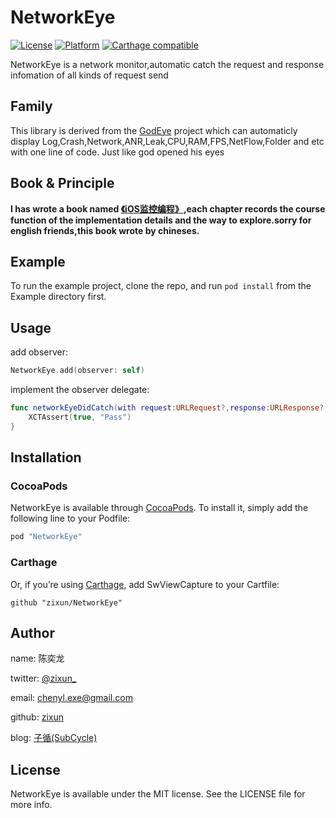 # NetworkEye

[![License](https://img.shields.io/cocoapods/l/NetworkEye.svg?style=flat)](http://cocoapods.org/pods/NetworkEye)
[![Platform](https://img.shields.io/cocoapods/p/NetworkEye.svg?style=flat)](http://cocoapods.org/pods/NetworkEye)
[![Carthage compatible](https://img.shields.io/badge/Carthage-Compatible-brightgreen.svg?style=flat)](https://github.com/Carthage/Carthage) 

NetworkEye is a network monitor,automatic catch the request and response infomation of all kinds of request send

## Family
This library is derived from the [GodEye](https://github.com/zixun/GodEye) project which can automaticly display Log,Crash,Network,ANR,Leak,CPU,RAM,FPS,NetFlow,Folder and etc with one line of code. Just like god opened his eyes

## Book & Principle

**I has wrote a book named [《iOS监控编程》](https://www.qingdan.us/product/25),each chapter records the course function of the implementation details and the way to explore.sorry for english friends,this book wrote by chineses.**

## Example

To run the example project, clone the repo, and run `pod install` from the Example directory first.

## Usage

add observer:

```swift
NetworkEye.add(observer: self)
```
implement the observer delegate:

```swift
func networkEyeDidCatch(with request:URLRequest?,response:URLResponse?,data:Data?) {
    XCTAssert(true, "Pass")
}
```



## Installation

### CocoaPods
NetworkEye is available through [CocoaPods](http://cocoapods.org). To install
it, simply add the following line to your Podfile:

```ruby
pod "NetworkEye"
```
### Carthage
Or, if you’re using [Carthage](https://github.com/Carthage/Carthage), add SwViewCapture to your Cartfile:

``` 
github "zixun/NetworkEye"
```

## Author

name: 陈奕龙

twitter: [@zixun_](https://twitter.com/zixun_)

email: chenyl.exe@gmail.com

github: [zixun](https://github.com/zixun)

blog: [子循(SubCycle)](http://zixun.github.io/)

## License

NetworkEye is available under the MIT license. See the LICENSE file for more info.
